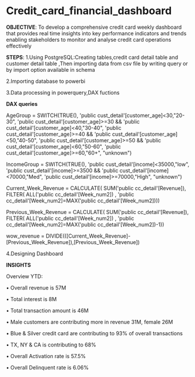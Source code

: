 # Credit_card_financial_dashboard

**OBJECTIVE**: To develop a comprehensive credit card weekly dashboard that provides real time insights into key performance indicators and trends enabling stakeholders to monitor and analyse credit card operations effectively

**STEPS**:
1.Using PostgreSQL:Creating tables,credit card detail table and customer detail table ,Then importing data from csv file by writing query or by import option available in schema

2.Importing database to powerbi

3.Data processing in powerquery,DAX fuctions

**DAX queries**

AgeGroup = SWITCH(TRUE(),
'public cust_detail'[customer_age]<30,"20-30",
'public cust_detail'[customer_age]>=30 && 'public cust_detail'[customer_age]<40,"30-40",
'public cust_detail'[customer_age]>=40 && 'public cust_detail'[customer_age]<50,"40-50",
'public cust_detail'[customer_age]>=50 && 'public cust_detail'[customer_age]<60,"50-60",
'public cust_detail'[customer_age]>=60,"60+",
"unknown")

IncomeGroup = SWITCH(TRUE(),
 'public cust_detail'[income]<35000,"low",
 'public cust_detail'[income]>=3500 && 'public cust_detail'[income]<70000,"Med",
  'public cust_detail'[income]>=70000,"High",
  "unknown")

Current_Week_Revenue = CALCULATE(
  SUM('public cc_detail'[Revenue]),
    FILTER(
        ALL('public cc_detail'[Week_num2]) ,
        'public cc_detail'[Week_num2]=MAX('public cc_detail'[Week_num2])))

Previous_Week_Revenue = CALCULATE(
   SUM('public cc_detail'[Revenue]),
    FILTER(
        ALL('public cc_detail'[Week_num2]) ,
        'public cc_detail'[Week_num2]=MAX('public cc_detail'[Week_num2])-1))

wow_revenue = DIVIDE(([Current_Week_Revenue]-[Previous_Week_Revenue]),[Previous_Week_Revenue])

4.Designing Dashboard

**INSIGHTS**

Overview YTD:

• Overall revenue is 57M

• Total interest is 8M

• Total transaction amount is 46M

• Male customers are contributing more in revenue 31M, female 26M

• Blue & Silver credit card are contributing to 93% of overall transactions

• TX, NY & CA is contributing to 68%

• Overall Activation rate is 57.5%

• Overall Delinquent rate is 6.06%

